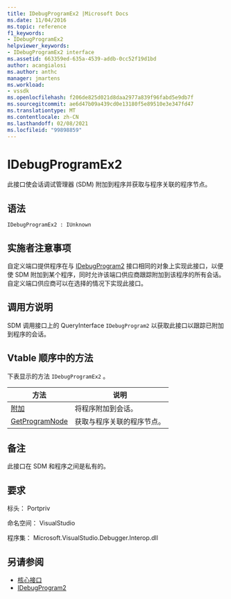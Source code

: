 ```yaml
---
title: IDebugProgramEx2 |Microsoft Docs
ms.date: 11/04/2016
ms.topic: reference
f1_keywords:
- IDebugProgramEx2
helpviewer_keywords:
- IDebugProgramEx2 interface
ms.assetid: 663359ed-635a-4539-addb-0cc52f19d1bd
author: acangialosi
ms.author: anthc
manager: jmartens
ms.workload:
- vssdk
ms.openlocfilehash: f206de825d021d8daa2977a839f96fabd5e9db7f
ms.sourcegitcommit: ae6d47b09a439cd0e13180f5e89510e3e347fd47
ms.translationtype: MT
ms.contentlocale: zh-CN
ms.lasthandoff: 02/08/2021
ms.locfileid: "99898859"
---
```

# <a name="idebugprogramex2"></a>IDebugProgramEx2
此接口使会话调试管理器 (SDM) 附加到程序并获取与程序关联的程序节点。

## <a name="syntax"></a>语法

```
IDebugProgramEx2 : IUnknown
```

## <a name="notes-for-implementers"></a>实施者注意事项
 自定义端口提供程序在与 [IDebugProgram2](../../../extensibility/debugger/reference/idebugprogram2.md) 接口相同的对象上实现此接口，以便使 SDM 附加到某个程序，同时允许该端口供应商跟踪附加到该程序的所有会话。 自定义端口供应商可以在选择的情况下实现此接口。

## <a name="notes-for-callers"></a>调用方说明
 SDM 调用接口[](/cpp/atl/queryinterface)上的 QueryInterface `IDebugProgram2` 以获取此接口以跟踪已附加到程序的会话。

## <a name="methods-in-vtable-order"></a>Vtable 顺序中的方法
 下表显示的方法 `IDebugProgramEx2` 。

|方法|说明|
|------------|-----------------|
|[附加](../../../extensibility/debugger/reference/idebugprogramex2-attach.md)|将程序附加到会话。|
|[GetProgramNode](../../../extensibility/debugger/reference/idebugprogramex2-getprogramnode.md)|获取与程序关联的程序节点。|

## <a name="remarks"></a>备注
 此接口在 SDM 和程序之间是私有的。

## <a name="requirements"></a>要求
 标头： Portpriv

 命名空间： VisualStudio

 程序集： Microsoft.VisualStudio.Debugger.Interop.dll

## <a name="see-also"></a>另请参阅
- [核心接口](../../../extensibility/debugger/reference/core-interfaces.md)
- [IDebugProgram2](../../../extensibility/debugger/reference/idebugprogram2.md)
